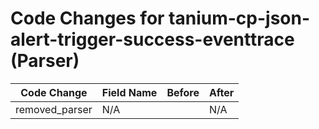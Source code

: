 # Code Changes for tanium-cp-json-alert-trigger-success-eventtrace (Parser)

| Code Change | Field Name | Before | After |
|-------------|------------|--------|-------|
| removed_parser | N/A |  | N/A |